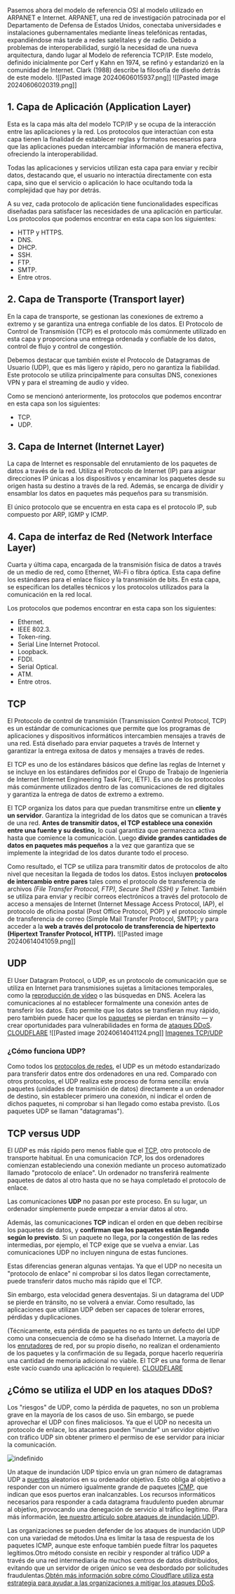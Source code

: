 Pasemos ahora del modelo de referencia OSI al modelo utilizado en ARPANET e Internet. ARPANET, una red de investigación patrocinada por el Departamento de Defensa de Estados Unidos, conectaba universidades e instalaciones gubernamentales mediante líneas telefónicas rentadas, expandiéndose más tarde a redes satelitales y de radio. Debido a problemas de interoperabilidad, surgió la necesidad de una nueva arquitectura, dando lugar al Modelo de referencia TCP/IP. Este modelo, definido inicialmente por Cerf y Kahn en 1974, se refinó y estandarizó en la comunidad de Internet. Clark (1988) describe la filosofía de diseño detrás de este modelo.
![[Pasted image 20240606015937.png]]
![[Pasted image 20240606020319.png]]
## 1. Capa de Aplicación (Application Layer)

Esta es la capa más alta del modelo TCP/IP y se ocupa de la interacción entre las aplicaciones y la red. Los protocolos que interactúan con esta capa tienen la finalidad de establecer reglas y formatos necesarios para que las aplicaciones puedan intercambiar información de manera efectiva, ofreciendo la interoperabilidad.

Todas las aplicaciones y servicios utilizan esta capa para enviar y recibir datos, destacando que, el usuario no interactúa directamente con esta capa, sino que el servicio o aplicación lo hace ocultando toda la complejidad que hay por detrás.

A su vez, cada protocolo de aplicación tiene funcionalidades específicas diseñadas para satisfacer las necesidades de una aplicación en particular. Los protocolos que podemos encontrar en esta capa son los siguientes:

- HTTP y HTTPS.
- DNS.
- DHCP.
- SSH.
- FTP.
- SMTP.
- Entre otros.

## 2. Capa de Transporte (Transport layer)

En la capa de transporte, se gestionan las conexiones de extremo a extremo y se garantiza una entrega confiable de los datos. El Protocolo de Control de Transmisión (TCP) es el protocolo más comúnmente utilizado en esta capa y proporciona una entrega ordenada y confiable de los datos, control de flujo y control de congestión.

Debemos destacar que también existe el Protocolo de Datagramas de Usuario (UDP), que es más ligero y rápido, pero no garantiza la fiabilidad. Este protocolo se utiliza principalmente para consultas DNS, conexiones VPN y para el streaming de audio y vídeo.

Como se mencionó anteriormente, los protocolos que podemos encontrar en esta capa son los siguientes:

- TCP.
- UDP.

## 3. Capa de Internet (Internet Layer)

La capa de Internet es responsable del enrutamiento de los paquetes de datos a través de la red. Utiliza el Protocolo de Internet (IP) para asignar direcciones IP únicas a los dispositivos y encaminar los paquetes desde su origen hasta su destino a través de la red. Además, se encarga de dividir y ensamblar los datos en paquetes más pequeños para su transmisión.

El único protocolo que se encuentra en esta capa es el protocolo IP, sub compuesto por ARP, IGMP y ICMP.

## 4. Capa de interfaz de Red (Network Interface Layer)

Cuarta y última capa, encargada de la transmisión física de datos a través de un medio de red, como Ethernet, Wi-Fi o fibra óptica. Esta capa define los estándares para el enlace físico y la transmisión de bits. En esta capa, se especifican los detalles técnicos y los protocolos utilizados para la comunicación en la red local.

Los protocolos que podemos encontrar en esta capa son los siguientes:

- Ethernet.
- IEEE 802.3.
- Token-ring.
- Serial Line Internet Protocol.
- Loopback.
- FDDI.
- Serial Optical.
- ATM.
- Entre otros.
## TCP
El Protocolo de control de transmisión (Transmission Control Protocol, TCP) es un estándar de comunicaciones que permite que los programas de aplicaciones y dispositivos informáticos intercambien mensajes a través de una red. Está diseñado para enviar paquetes a través de Internet y garantizar la entrega exitosa de datos y mensajes a través de redes.

El TCP es uno de los estándares básicos que define las reglas de Internet y se incluye en los estándares definidos por el Grupo de Trabajo de Ingeniería de Internet (Internet Engineering Task Forc, IETF). Es uno de los protocolos más comúnmente utilizados dentro de las comunicaciones de red digitales y garantiza la entrega de datos de extremo a extremo.

El TCP organiza los datos para que puedan transmitirse entre un **cliente y un servidor**. Garantiza la integridad de los datos que se comunican a través de una red. **Antes de transmitir datos, el TCP establece una conexión entre una fuente y su destino**, lo cual garantiza que permanezca activa hasta que comience la comunicación. Luego **divide grandes cantidades de datos en paquetes más pequeños** a la vez que garantiza que se implemente la integridad de los datos durante todo el proceso.

Como resultado, el TCP se utiliza para transmitir datos de protocolos de alto nivel que necesitan la llegada de todos los datos. Estos incluyen **protocolos de intercambio entre pares** tales como el protocolo de transferencia de archivos *(File Transfer Protocol, FTP), Secure Shell (SSH) y Telnet*. También se utiliza para enviar y recibir correos electrónicos a través del protocolo de acceso a mensajes de Internet (Internet Message Access Protocol, IAP), el protocolo de oficina postal (Post Office Protocol, POP) y el protocolo simple de transferencia de correo (Simple Mail Transfer Protocol, SMTP); y para acceder a la **web a través del protocolo de transferencia de hipertexto (Hipertext Transfer Protocol, HTTP).**
![[Pasted image 20240614041059.png]]
## UDP
El User Datagram Protocol, o UDP, es un protocolo de comunicación que se utiliza en Internet para transmisiones sujetas a limitaciones temporales, como la [reproducción de vídeo](https://www.cloudflare.com/learning/video/what-is-streaming/) o las búsquedas en DNS. Acelera las comunicaciones al no establecer formalmente una conexión antes de transferir los datos. Esto permite que los datos se transfieran muy rápido, pero también puede hacer que los [paquetes](https://www.cloudflare.com/learning/network-layer/what-is-a-packet/) se pierdan en tránsito — y crear oportunidades para vulnerabilidades en forma de [ataques DDoS](https://www.cloudflare.com/learning/ddos/what-is-a-ddos-attack/).
[CLOUDFLARE](https://www.cloudflare.com/es-es/learning/ddos/glossary/user-datagram-protocol-udp/)
![[Pasted image 20240614041124.png]]
[Imagenes TCP/UDP](https://www.cloudflare.com/es-es/learning/ddos/glossary/user-datagram-protocol-udp/)
### ¿Cómo funciona UDP?
Como todos los [protocolos de redes](https://www.cloudflare.com/learning/network-layer/what-is-a-protocol/), el UDP es un método estandarizado para transferir datos entre dos ordenadores en una red. Comparado con otros protocolos, el UDP realiza este proceso de forma sencilla: envía paquetes (unidades de transmisión de datos) directamente a un ordenador de destino, sin establecer primero una conexión, ni indicar el orden de dichos paquetes, ni comprobar si han llegado como estaba previsto. (Los paquetes UDP se llaman "datagramas").
## TCP versus UDP
El *UDP* es más rápido pero menos fiable que el [TCP](https://www.cloudflare.com/learning/ddos/glossary/tcp-ip/), otro protocolo de transporte habitual. En una comunicación *TCP*, los dos ordenadores comienzan estableciendo una conexión mediante un proceso automatizado llamado "protocolo de enlace". Un ordenador no transferirá realmente paquetes de datos al otro hasta que no se haya completado el protocolo de enlace.

Las comunicaciones **UDP** no pasan por este proceso. En su lugar, un ordenador simplemente puede empezar a enviar datos al otro.

Además, las comunicaciones **TCP** indican el orden en que deben recibirse los paquetes de datos, y **confirman que los paquetes están llegando según lo previsto**. Si un paquete no llega, por la congestión de las redes intermedias, por ejemplo, el TCP exige que se vuelva a enviar. Las comunicaciones UDP no incluyen ninguna de estas funciones.

Estas diferencias generan algunas ventajas. Ya que el UDP no necesita un "protocolo de enlace" ni comprobar si los datos llegan correctamente, puede transferir datos mucho más rápido que el TCP.

Sin embargo, esta velocidad genera desventajas. Si un datagrama del UDP se pierde en tránsito, no se volverá a enviar. Como resultado, las aplicaciones que utilizan UDP deben ser capaces de tolerar errores, pérdidas y duplicaciones.

(Técnicamente, esta pérdida de paquetes no es tanto un defecto del UDP como una consecuencia de cómo se ha diseñado Internet. La mayoría de los [enrutadores](https://www.cloudflare.com/learning/network-layer/what-is-a-router/) de red, por su propio diseño, no realizan el ordenamiento de los paquetes y la confirmación de su llegada, porque hacerlo requeriría una cantidad de memoria adicional no viable. El TCP es una forma de llenar este vacío cuando una aplicación lo requiere).
[CLOUDFLARE](https://www.cloudflare.com/es-es/learning/ddos/glossary/user-datagram-protocol-udp/)
## ¿Cómo se utiliza el UDP en los ataques DDoS?

Los "riesgos" de UDP, como la pérdida de paquetes, no son un problema grave en la mayoría de los casos de uso. Sin embargo, se puede aprovechar el UDP con fines maliciosos. Ya que el UDP no necesita un protocolo de enlace, los atacantes pueden "inundar" un servidor objetivo con tráfico UDP sin obtener primero el permiso de ese servidor para iniciar la comunicación.

![indefinido](https://www.cloudflare.com/img/learning/ddos/udp-flood-ddos-attack/udp-flood-attack-ddos-attack-diagram.png "Diagrama de ataque ddos de ataque de inundación udp")

Un ataque de inundación UDP típico envía un gran número de datagramas UDP a [puertos](https://www.cloudflare.com/learning/network-layer/what-is-a-computer-port/) aleatorios en su ordenador objetivo. Esto obliga al objetivo a responder con un número igualmente grande de paquetes [ICMP](https://www.cloudflare.com/learning/ddos/glossary/internet-control-message-protocol-icmp/), que indican que esos puertos eran inalcanzables. Los recursos informáticos necesarios para responder a cada datagrama fraudulento pueden abrumar al objetivo, provocando una denegación de servicio al tráfico legítimo. (Para más información, [lee nuestro artículo sobre ataques de inundación UDP](https://www.cloudflare.com/learning/ddos/udp-flood-ddos-attack/)).

Las organizaciones se pueden defender de los ataques de inundación UDP con una variedad de métodos.Una es limitar la tasa de respuesta de los paquetes ICMP, aunque este enfoque también puede filtrar los paquetes legítimos.Otro método consiste en recibir y responder al tráfico UDP a través de una red intermediaria de muchos centros de datos distribuidos, evitando que un servidor de origen único se vea desbordado por solicitudes fraudulentas.[Obtén más información sobre cómo Cloudflare utiliza esta estrategia para ayudar a las organizaciones a mitigar los ataques DDoS](https://www.cloudflare.com/ddos/).